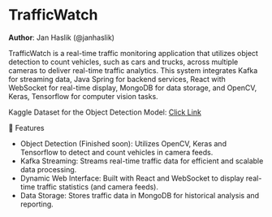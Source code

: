# TrafficWatch

**Author**: Jan Haslik (@janhaslik)

TrafficWatch is a real-time traffic monitoring application that utilizes object detection to count vehicles, such as cars and trucks, across multiple cameras to deliver real-time traffic analytics. This system integrates Kafka for streaming data, Java Spring for backend services, React with WebSocket for real-time display, MongoDB for data storage, and OpenCV, Keras, Tensorflow for computer vision tasks.

Kaggle Dataset for the Object Detection Model: [Click Link](https://www.kaggle.com/datasets/sakshamjn/vehicle-detection-8-classes-object-detection/data)

🚀 Features

- Object Detection (Finished soon): Utilizes OpenCV, Keras and Tensorflow to detect and count vehicles in camera feeds.
- Kafka Streaming: Streams real-time traffic data for efficient and scalable data processing.
- Dynamic Web Interface: Built with React and WebSocket to display real-time traffic statistics (and camera feeds).
- Data Storage: Stores traffic data in MongoDB for historical analysis and reporting.
